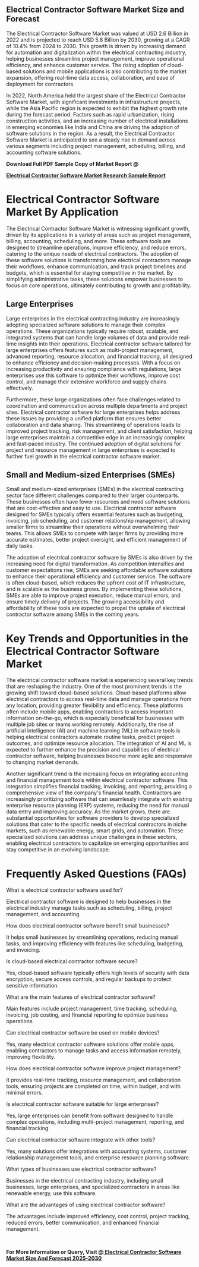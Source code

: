 <p><h2>Electrical Contractor Software Market Size and Forecast</h2><p>The Electrical Contractor Software Market was valued at USD 2.6 Billion in 2022 and is projected to reach USD 5.8 Billion by 2030, growing at a CAGR of 10.4% from 2024 to 2030. This growth is driven by increasing demand for automation and digitalization within the electrical contracting industry, helping businesses streamline project management, improve operational efficiency, and enhance customer service. The rising adoption of cloud-based solutions and mobile applications is also contributing to the market expansion, offering real-time data access, collaboration, and ease of deployment for contractors.</p><p>In 2022, North America held the largest share of the Electrical Contractor Software Market, with significant investments in infrastructure projects, while the Asia Pacific region is expected to exhibit the highest growth rate during the forecast period. Factors such as rapid urbanization, rising construction activities, and an increasing number of electrical installations in emerging economies like India and China are driving the adoption of software solutions in the region. As a result, the Electrical Contractor Software Market is anticipated to see a steady rise in demand across various segments including project management, scheduling, billing, and accounting software solutions.</p></p><p><strong>Download Full PDF Sample Copy of Market Report @</strong></p><p><strong><a href="https://www.verifiedmarketreports.com/download-sample/?rid=887012&utm_source=Sites-google&utm_medium=265" target="_blank">Electrical Contractor Software Market&nbsp;Research Sample Report</a></strong></p><p> <h1>Electrical Contractor Software Market By Application</h1><p>The Electrical Contractor Software Market is witnessing significant growth, driven by its applications in a variety of areas such as project management, billing, accounting, scheduling, and more. These software tools are designed to streamline operations, improve efficiency, and reduce errors, catering to the unique needs of electrical contractors. The adoption of these software solutions is transforming how electrical contractors manage their workflows, enhance communication, and track project timelines and budgets, which is essential for staying competitive in the market. By simplifying administrative tasks, these solutions empower businesses to focus on core operations, ultimately contributing to growth and profitability.</p><h2>Large Enterprises</h2><p>Large enterprises in the electrical contracting industry are increasingly adopting specialized software solutions to manage their complex operations. These organizations typically require robust, scalable, and integrated systems that can handle large volumes of data and provide real-time insights into their operations. Electrical contractor software tailored for large enterprises offers features such as multi-project management, advanced reporting, resource allocation, and financial tracking, all designed to enhance efficiency and decision-making processes. With a focus on increasing productivity and ensuring compliance with regulations, large enterprises use this software to optimize their workflows, improve cost control, and manage their extensive workforce and supply chains effectively.</p><p>Furthermore, these large organizations often face challenges related to coordination and communication across multiple departments and project sites. Electrical contractor software for large enterprises helps address these issues by providing a unified platform that ensures better collaboration and data sharing. This streamlining of operations leads to improved project tracking, risk management, and client satisfaction, helping large enterprises maintain a competitive edge in an increasingly complex and fast-paced industry. The continued adoption of digital solutions for project and resource management in large enterprises is expected to further fuel growth in the electrical contractor software market.</p><h2>Small and Medium-sized Enterprises (SMEs)</h2><p>Small and medium-sized enterprises (SMEs) in the electrical contracting sector face different challenges compared to their larger counterparts. These businesses often have fewer resources and need software solutions that are cost-effective and easy to use. Electrical contractor software designed for SMEs typically offers essential features such as budgeting, invoicing, job scheduling, and customer relationship management, allowing smaller firms to streamline their operations without overwhelming their teams. This allows SMEs to compete with larger firms by providing more accurate estimates, better project oversight, and efficient management of daily tasks.</p><p>The adoption of electrical contractor software by SMEs is also driven by the increasing need for digital transformation. As competition intensifies and customer expectations rise, SMEs are seeking affordable software solutions to enhance their operational efficiency and customer service. The software is often cloud-based, which reduces the upfront cost of IT infrastructure, and is scalable as the business grows. By implementing these solutions, SMEs are able to improve project execution, reduce manual errors, and ensure timely delivery of projects. The growing accessibility and affordability of these tools are expected to propel the uptake of electrical contractor software among SMEs in the coming years.</p><h1>Key Trends and Opportunities in the Electrical Contractor Software Market</h1><p>The electrical contractor software market is experiencing several key trends that are reshaping the industry. One of the most prominent trends is the growing shift toward cloud-based solutions. Cloud-based platforms allow electrical contractors to access real-time data and manage operations from any location, providing greater flexibility and efficiency. These platforms often include mobile apps, enabling contractors to access important information on-the-go, which is especially beneficial for businesses with multiple job sites or teams working remotely. Additionally, the rise of artificial intelligence (AI) and machine learning (ML) in software tools is helping electrical contractors automate routine tasks, predict project outcomes, and optimize resource allocation. The integration of AI and ML is expected to further enhance the precision and capabilities of electrical contractor software, helping businesses become more agile and responsive to changing market demands.</p><p>Another significant trend is the increasing focus on integrating accounting and financial management tools within electrical contractor software. This integration simplifies financial tracking, invoicing, and reporting, providing a comprehensive view of the company's financial health. Contractors are increasingly prioritizing software that can seamlessly integrate with existing enterprise resource planning (ERP) systems, reducing the need for manual data entry and improving accuracy. As the market grows, there are substantial opportunities for software providers to develop specialized solutions that cater to the specific needs of electrical contractors in niche markets, such as renewable energy, smart grids, and automation. These specialized solutions can address unique challenges in these sectors, enabling electrical contractors to capitalize on emerging opportunities and stay competitive in an evolving landscape.</p><h1>Frequently Asked Questions (FAQs)</h1><p>What is electrical contractor software used for?</p><p>Electrical contractor software is designed to help businesses in the electrical industry manage tasks such as scheduling, billing, project management, and accounting.</p><p>How does electrical contractor software benefit small businesses?</p><p>It helps small businesses by streamlining operations, reducing manual tasks, and improving efficiency with features like scheduling, budgeting, and invoicing.</p><p>Is cloud-based electrical contractor software secure?</p><p>Yes, cloud-based software typically offers high levels of security with data encryption, secure access controls, and regular backups to protect sensitive information.</p><p>What are the main features of electrical contractor software?</p><p>Main features include project management, time tracking, scheduling, invoicing, job costing, and financial reporting to optimize business operations.</p><p>Can electrical contractor software be used on mobile devices?</p><p>Yes, many electrical contractor software solutions offer mobile apps, enabling contractors to manage tasks and access information remotely, improving flexibility.</p><p>How does electrical contractor software improve project management?</p><p>It provides real-time tracking, resource management, and collaboration tools, ensuring projects are completed on time, within budget, and with minimal errors.</p><p>Is electrical contractor software suitable for large enterprises?</p><p>Yes, large enterprises can benefit from software designed to handle complex operations, including multi-project management, reporting, and financial tracking.</p><p>Can electrical contractor software integrate with other tools?</p><p>Yes, many solutions offer integrations with accounting systems, customer relationship management tools, and enterprise resource planning software.</p><p>What types of businesses use electrical contractor software?</p><p>Businesses in the electrical contracting industry, including small businesses, large enterprises, and specialized contractors in areas like renewable energy, use this software.</p><p>What are the advantages of using electrical contractor software?</p><p>The advantages include improved efficiency, cost control, project tracking, reduced errors, better communication, and enhanced financial management.</p><strong><br /> </strong></p><p><strong>For More Information or Query, Visit @<a title=" Electrical Contractor Software Market Size And Forecast 2025-2030" href="https://www.verifiedmarketreports.com/product/electrical-contractor-software-market/" target="_blank"> Electrical Contractor Software Market Size And Forecast 2025-2030</a></strong></p><p>&nbsp;</p>
